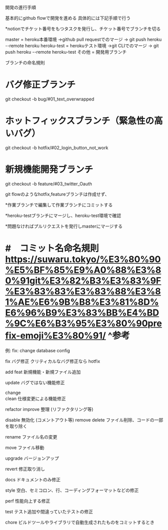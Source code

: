 開発の進行手順

基本的にgithub flowで開発を進める
具体的には下記手順で行う

*notionでチケット番号をもつタスクを発行し、チケット番号でブランチを切る

master = heroku本番環境
 ->github pull requestでのマージ -> git push heroku --remote heroku
heroku-test = herokuテスト環境
 ->git CLIでのマージ -> git push heroku --remote heroku-test
その他 = 開発用ブランチ

ブランチの命名規則


# バグ修正ブランチ
git checkout -b bug/#01_text_overwrapped

# ホットフィックスブランチ（緊急性の高いバグ）
git checkout -b hotfix/#02_login_button_not_work

# 新規機能開発ブランチ
git checkout -b feature/#03_twitter_Oauth

git flowのようなhotfix,featureブランチは作成せず、

*作業ブランチで編集して作業ブランチにコミットする

*heroku-testブランチにマージし、heroku-test環境で確認

*問題なければプルリクエストを発行しmasterにマージする

#　コミット名命名規則
 https://suwaru.tokyo/%E3%80%90%E5%BF%85%E9%A0%88%E3%80%91git%E3%82%B3%E3%83%9F%E3%83%83%E3%83%88%E3%81%AE%E6%9B%B8%E3%81%8D%E6%96%B9%E3%83%BB%E4%BD%9C%E6%B3%95%E3%80%90prefix-emoji%E3%80%91/
^参考
=======
例: fix: change database config

fix	バグ修正
クリティカルなバグ修正なら hotfix

add
feat	新規機能・新規ファイル追加

update	バグではない機能修正

change	
clean  仕様変更による機能修正

refactor
improve	整理 (リファクタリング等)

disable	無効化 (コメントアウト等)
remove
delete	ファイル削除、コードの一部を取り除く

rename	ファイル名の変更

move	ファイル移動

upgrade	バージョンアップ

revert	修正取り消し

docs	ドキュメントのみ修正

style	空白、セミコロン、行、コーディングフォーマットなどの修正

perf	性能向上する修正

test	テスト追加や間違っていたテストの修正

chore	ビルドツールやライブラリで自動生成されたものをコミットするとき